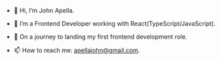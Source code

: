 - 👋 Hi, I’m John Apella.  

- 👀 I’m a Frontend Developer working with React(TypeScript/JavaScript).

- 💞️ On a journey to landing my first frontend development role.

- 📫 How to reach me: apellajohn@gmail.com. 

<!---
apella1/apella1 is a ✨ special ✨ repository because its `README.md` (this file) appears on your GitHub profile.
You can click the Preview link to take a look at your changes.
--->
